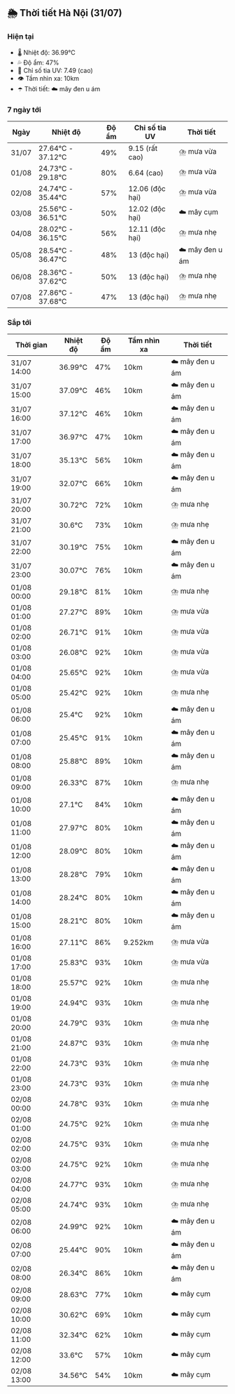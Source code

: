 ## 🌦️ Thời tiết Hà Nội (31/07)

### Hiện tại

- 🌡️ Nhiệt độ: 36.99℃
- 💦 Độ ẩm: 47%
- 🌟 Chỉ số tia UV: 7.49 (cao)
- 👁️ Tầm nhìn xa: 10km
- ☂️ Thời tiết: ☁️ mây đen u ám

### 7 ngày tới

| Ngày | Nhiệt độ | Độ ẩm | Chỉ số tia UV | Thời tiết |
| --- | --- | --- | --- | --- |
| 31/07 | 27.64℃ - 37.12℃ | 49% | 9.15 (rất cao) | ⛈️ mưa vừa |
| 01/08 | 24.73℃ - 29.18℃ | 80% | 6.64 (cao) | ⛈️ mưa vừa |
| 02/08 | 24.74℃ - 35.44℃ | 57% | 12.06 (độc hại) | ⛈️ mưa vừa |
| 03/08 | 25.56℃ - 36.51℃ | 50% | 12.02 (độc hại) | ☁️ mây cụm |
| 04/08 | 28.02℃ - 36.15℃ | 56% | 12.11 (độc hại) | ⛈️ mưa nhẹ |
| 05/08 | 28.54℃ - 36.47℃ | 48% | 13 (độc hại) | ☁️ mây đen u ám |
| 06/08 | 28.36℃ - 37.62℃ | 50% | 13 (độc hại) | ⛈️ mưa nhẹ |
| 07/08 | 27.86℃ - 37.68℃ | 47% | 13 (độc hại) | ⛈️ mưa nhẹ |

### Sắp tới

| Thời gian | Nhiệt độ | Độ ẩm | Tầm nhìn xa | Thời tiết |
| --- | --- | --- | --- | --- |
| 31/07 14:00 | 36.99℃ | 47% | 10km | ☁️ mây đen u ám |
| 31/07 15:00 | 37.09℃ | 46% | 10km | ☁️ mây đen u ám |
| 31/07 16:00 | 37.12℃ | 46% | 10km | ☁️ mây đen u ám |
| 31/07 17:00 | 36.97℃ | 47% | 10km | ☁️ mây đen u ám |
| 31/07 18:00 | 35.13℃ | 56% | 10km | ☁️ mây đen u ám |
| 31/07 19:00 | 32.07℃ | 66% | 10km | ☁️ mây đen u ám |
| 31/07 20:00 | 30.72℃ | 72% | 10km | ⛈️ mưa nhẹ |
| 31/07 21:00 | 30.6℃ | 73% | 10km | ⛈️ mưa nhẹ |
| 31/07 22:00 | 30.19℃ | 75% | 10km | ☁️ mây đen u ám |
| 31/07 23:00 | 30.07℃ | 76% | 10km | ☁️ mây đen u ám |
| 01/08 00:00 | 29.18℃ | 81% | 10km | ⛈️ mưa nhẹ |
| 01/08 01:00 | 27.27℃ | 89% | 10km | ⛈️ mưa vừa |
| 01/08 02:00 | 26.71℃ | 91% | 10km | ⛈️ mưa vừa |
| 01/08 03:00 | 26.08℃ | 92% | 10km | ⛈️ mưa vừa |
| 01/08 04:00 | 25.65℃ | 92% | 10km | ⛈️ mưa vừa |
| 01/08 05:00 | 25.42℃ | 92% | 10km | ⛈️ mưa nhẹ |
| 01/08 06:00 | 25.4℃ | 92% | 10km | ☁️ mây đen u ám |
| 01/08 07:00 | 25.45℃ | 91% | 10km | ☁️ mây đen u ám |
| 01/08 08:00 | 25.88℃ | 89% | 10km | ☁️ mây đen u ám |
| 01/08 09:00 | 26.33℃ | 87% | 10km | ⛈️ mưa nhẹ |
| 01/08 10:00 | 27.1℃ | 84% | 10km | ☁️ mây đen u ám |
| 01/08 11:00 | 27.97℃ | 80% | 10km | ☁️ mây đen u ám |
| 01/08 12:00 | 28.09℃ | 80% | 10km | ☁️ mây đen u ám |
| 01/08 13:00 | 28.28℃ | 79% | 10km | ☁️ mây đen u ám |
| 01/08 14:00 | 28.24℃ | 80% | 10km | ☁️ mây đen u ám |
| 01/08 15:00 | 28.21℃ | 80% | 10km | ☁️ mây đen u ám |
| 01/08 16:00 | 27.11℃ | 86% | 9.252km | ⛈️ mưa vừa |
| 01/08 17:00 | 25.83℃ | 93% | 10km | ⛈️ mưa vừa |
| 01/08 18:00 | 25.57℃ | 92% | 10km | ⛈️ mưa nhẹ |
| 01/08 19:00 | 24.94℃ | 93% | 10km | ⛈️ mưa nhẹ |
| 01/08 20:00 | 24.79℃ | 93% | 10km | ⛈️ mưa nhẹ |
| 01/08 21:00 | 24.87℃ | 93% | 10km | ⛈️ mưa nhẹ |
| 01/08 22:00 | 24.73℃ | 93% | 10km | ⛈️ mưa nhẹ |
| 01/08 23:00 | 24.73℃ | 93% | 10km | ⛈️ mưa nhẹ |
| 02/08 00:00 | 24.78℃ | 93% | 10km | ⛈️ mưa nhẹ |
| 02/08 01:00 | 24.75℃ | 92% | 10km | ⛈️ mưa nhẹ |
| 02/08 02:00 | 24.75℃ | 93% | 10km | ⛈️ mưa nhẹ |
| 02/08 03:00 | 24.75℃ | 92% | 10km | ⛈️ mưa nhẹ |
| 02/08 04:00 | 24.77℃ | 93% | 10km | ⛈️ mưa nhẹ |
| 02/08 05:00 | 24.74℃ | 93% | 10km | ⛈️ mưa nhẹ |
| 02/08 06:00 | 24.99℃ | 92% | 10km | ☁️ mây đen u ám |
| 02/08 07:00 | 25.44℃ | 90% | 10km | ☁️ mây đen u ám |
| 02/08 08:00 | 26.34℃ | 86% | 10km | ☁️ mây đen u ám |
| 02/08 09:00 | 28.63℃ | 77% | 10km | ☁️ mây cụm |
| 02/08 10:00 | 30.62℃ | 69% | 10km | ☁️ mây cụm |
| 02/08 11:00 | 32.34℃ | 62% | 10km | ☁️ mây cụm |
| 02/08 12:00 | 33.6℃ | 57% | 10km | ☁️ mây cụm |
| 02/08 13:00 | 34.56℃ | 54% | 10km | ☁️ mây cụm |
